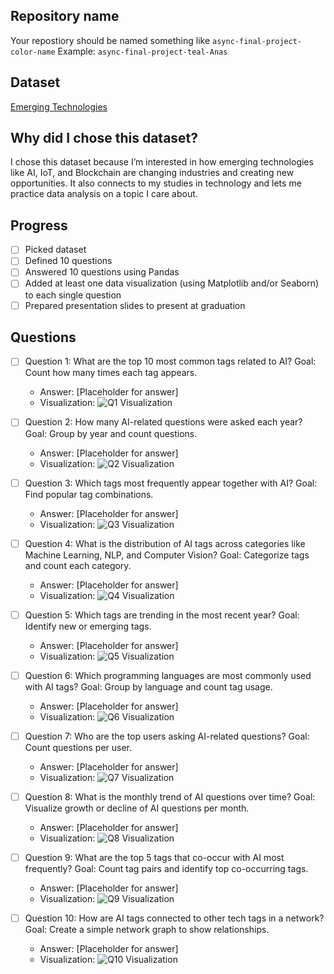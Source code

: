 ## Repository name
Your repostiory should be named something like `async-final-project-color-name`
Example: `async-final-project-teal-Anas`

## Dataset
[Emerging Technologies](https://www.kaggle.com/datasets/heemalichaudhari/emerging-technologies)

## Why did I chose this dataset?
I  chose this dataset because I’m interested in how emerging technologies like AI, IoT, and Blockchain are changing industries and creating new opportunities. It also connects to my studies in technology and lets me practice data analysis on a topic I care about.


## Progress
- [ ] Picked dataset
- [ ] Defined 10 questions
- [ ] Answered 10 questions using Pandas
- [ ] Added at least one data visualization (using Matplotlib and/or Seaborn) to each single question
- [ ] Prepared presentation slides to present at graduation

## Questions
- [ ] Question 1: What are the top 10 most common tags related to AI?
Goal: Count how many times each tag appears.
  - Answer: [Placeholder for answer]
  - Visualization: ![Q1 Visualization](https://example.com/path-to-image-1.png)

- [ ] Question 2: 	How many AI-related questions were asked each year?
Goal: Group by year and count questions.
	
  - Answer: [Placeholder for answer]
  - Visualization: ![Q2 Visualization](https://example.com/path-to-image-2.png)

- [ ] Question 3: Which tags most frequently appear together with AI?
Goal: Find popular tag combinations.
  - Answer: [Placeholder for answer]
  - Visualization: ![Q3 Visualization](https://example.com/path-to-image-3.png)

- [ ] Question 4: 	What is the distribution of AI tags across categories like Machine Learning, NLP, and Computer Vision?
Goal: Categorize tags and count each category.
	
  - Answer: [Placeholder for answer]
  - Visualization: ![Q4 Visualization](https://example.com/path-to-image-4.png)

- [ ] Question 5:	Which tags are trending in the most recent year?
Goal: Identify new or emerging tags.
	
  - Answer: [Placeholder for answer]
  - Visualization: ![Q5 Visualization](https://example.com/path-to-image-5.png)

- [ ] Question 6: 	Which programming languages are most commonly used with AI tags?
Goal: Group by language and count tag usage.
	
  - Answer: [Placeholder for answer]
  - Visualization: ![Q6 Visualization](https://example.com/path-to-image-6.png)

- [ ] Question 7: 	Who are the top users asking AI-related questions?
Goal: Count questions per user.
  - Answer: [Placeholder for answer]
  - Visualization: ![Q7 Visualization](https://example.com/path-to-image-7.png)

- [ ] Question 8:	What is the monthly trend of AI questions over time?
Goal: Visualize growth or decline of AI questions per month.
	
  - Answer: [Placeholder for answer]
  - Visualization: ![Q8 Visualization](https://example.com/path-to-image-8.png)

- [ ] Question 9: What are the top 5 tags that co-occur with AI most frequently?
Goal: Count tag pairs and identify top co-occurring tags.
	
  - Answer: [Placeholder for answer]
  - Visualization: ![Q9 Visualization](https://example.com/path-to-image-9.png)

- [ ] Question 10:	How are AI tags connected to other tech tags in a network?
Goal: Create a simple network graph to show relationships.
  - Answer: [Placeholder for answer]
  - Visualization: ![Q10 Visualization](https://example.com/path-to-image-10.png)




